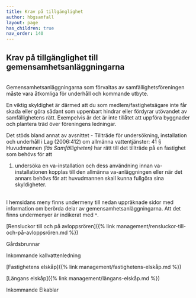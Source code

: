 ```yaml
---
title: Krav på tillgänglighet
author: hbgsamfall
layout: page
has_children: true
nav_order: 140
---
```

## Krav på tillgänglighet till gemensamhetsanläggningarna  

<BR>
Gemensamhetsanläggningarna som förvaltas av samfällighetsföreningen måste vara åtkomliga för underhåll och kommande utbyte.

En viktig skyldighet är därmed att du som medlem/fastighetsägare inte får skada eller göra sådant som uppenbart hindrar eller fördyrar utövandet av samfällighetens rätt. Exempelvis är det är inte tillåtet att uppföra byggnader och plantera träd över föreningens ledningar.

Det stöds bland annat av avsnittet - Tillträde för undersökning, installation och underhåll i Lag (2006:412) om allmänna vattentjänster: 
   41 §   Huvudmannen _(läs Samfälligheten)_ har rätt till det tillträde på en fastighet som behövs för att
   1. undersöka en va-installation och dess användning innan va- installationen kopplas till den allmänna va-anläggningen eller när det annars behövs för att huvudmannen skall kunna fullgöra sina skyldigheter.
<BR>
I hemsidans meny finns undermeny till nedan uppräknade sidor med information om berörda delar av gemensamhetsanläggningarna. Att det finns undermenyer är indikerat med ˅.

[Rensluckor till och på avloppsrören]({% link management/rensluckor-till-och-på-avloppsrören.md %})  

Gårdsbrunnar

Inkommande kallvattenledning

[Fastighetens elskåp]({% link management/fastighetens-elskåp.md %})

[Längans elskåp]({% link management/längans-elskåp.md %})

Inkommande Elkablar

